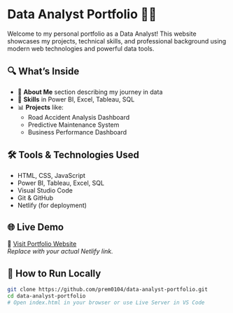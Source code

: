 # Data Analyst Portfolio 👨‍💻

Welcome to my personal portfolio as a Data Analyst! This website showcases my projects, technical skills, and professional background using modern web technologies and powerful data tools.

## 🔍 What’s Inside
- 💼 **About Me** section describing my journey in data
- 🧠 **Skills** in Power BI, Excel, Tableau, SQL
- 📊 **Projects** like:
  - Road Accident Analysis Dashboard
  - Predictive Maintenance System
  - Business Performance Dashboard

## 🛠️ Tools & Technologies Used
- HTML, CSS, JavaScript
- Power BI, Tableau, Excel, SQL
- Visual Studio Code
- Git & GitHub
- Netlify (for deployment)

## 🌐 Live Demo
🚀 [Visit Portfolio Website](https://your-netlify-site.netlify.app)  
_Replace with your actual Netlify link._

## 🧭 How to Run Locally
```bash
git clone https://github.com/prem0104/data-analyst-portfolio.git
cd data-analyst-portfolio
# Open index.html in your browser or use Live Server in VS Code
